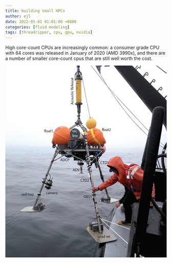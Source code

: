 ```yaml
---
title: building small HPCs
author: ejl
date: 2022-05-01 01:01:00 +0800
categories: [fluid modeling]
tags: [threadripper, cpu, gpu, nvidia]
---
```


High core-count CPUs are increasingly common: a consumer grade CPU with 64 cores was released in January of 2020 (AMD 3990x), and there are a number of smaller core-count cpus that are still well worth the cost.


<img src="https://raw.githubusercontent.com/evan-lahr/photos/main/tripod_labels.png" style="height: 600px; width:525px;"/>